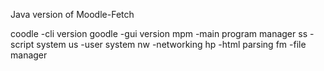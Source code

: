 Java version of Moodle-Fetch


coodle	-cli version
goodle	-gui version
mpm	-main program manager
ss	-script system
us	-user system
nw	-networking
hp	-html parsing
fm	-file manager
